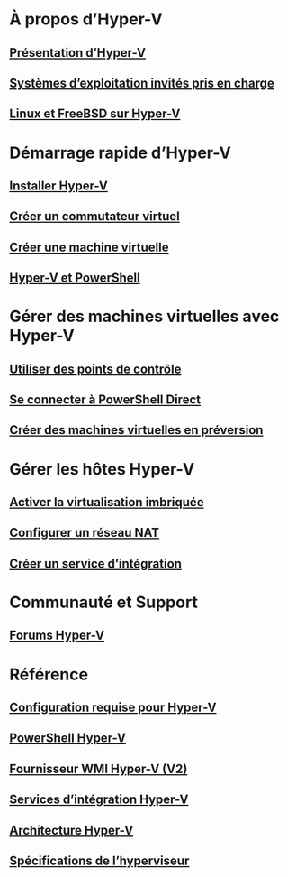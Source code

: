 # À propos d’Hyper-V
## [Présentation d’Hyper-V](./about/index.md)
## [Systèmes d’exploitation invités pris en charge](about/supported-guest-os.md)
## [Linux et FreeBSD sur Hyper-V](https://technet.microsoft.com/library/dn531030.aspx)
# Démarrage rapide d’Hyper-V
## [Installer Hyper-V](quick-start/enable-hyper-v.md)
## [Créer un commutateur virtuel](quick-start/connect-to-network.md)
## [Créer une machine virtuelle](quick-start/create-virtual-machine.md)
## [Hyper-V et PowerShell](quick-start/try-hyper-v-powershell.md)
# Gérer des machines virtuelles avec Hyper-V
## [Utiliser des points de contrôle](user-guide/checkpoints.md)
## [Se connecter à PowerShell Direct](user-guide/powershell-direct.md)
## [Créer des machines virtuelles en préversion](user-guide/create-pre-release-vm.md) 
# Gérer les hôtes Hyper-V
## [Activer la virtualisation imbriquée](user-guide/nested-virtualization.md)
## [Configurer un réseau NAT](user-guide/setup-nat-network.md)
## [Créer un service d’intégration](user-guide/make-integration-service.md)
# Communauté et Support
## [Forums Hyper-V](https://social.technet.microsoft.com/Forums/windowsserver/en-US/home?forum=winserverhyperv)
# Référence
## [Configuration requise pour Hyper-V](reference/hyper-v-requirements.md)
## [PowerShell Hyper-V](https://technet.microsoft.com/library/hh848559.aspx)
## [Fournisseur WMI Hyper-V (V2)](https://msdn.microsoft.com/library/hh850319.aspx)
## [Services d’intégration Hyper-V](reference/integration-services.md)
## [Architecture Hyper-V](https://msdn.microsoft.com/en-us/library/cc768520(v=bts.10).aspx)
## [Spécifications de l’hyperviseur](reference/tlfs.md)


<!--HONumber=Jan17_HO2-->


